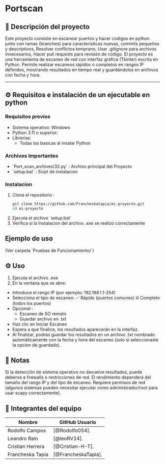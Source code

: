 # Portscan

## 📌 Descripción del proyecto

Este proyecto consiste en escanear puertos y hacer codigos en python junto con ramas (branches) para características nuevas, commits pequeños y descriptivos, Resolver conflictos temprano, Usar .gitignore para archivos innecesarios, Hacer pull requests para revisión de código. El proyecto es una herramienta de escaneo de red con interfaz gráfica (Tkinter) escrita en Python. Permite realizar escaneos rápidos o completos en rangos IP definidos, mostrando resultados en tiempo real y guardándolos en archivos con fecha y hora.

---

## ⚙️ Requisitos e instalación de un ejecutable en python

### Requisitos previos

- Sistema operativo: Windows
- Python 3.11 o superior:
- Librerias:
  - Todas las basicas al insalar Python

  
### Archivos Importantes
- ´Port_scan_archives/32.py´ : Archivo principal del Proyecto
- ´setup.bat´ : Scipt de instalacion

### Instalacion
1. Clona el repositorio :
   ```bash
   git clone https://github.com/Francheskatapia/mi-proyecto.git
   cd mi-proyecto
   
2. Ejecuta el archivo ´setup.bat´
3. Verifica si la Instalacion del archivo .exe se realizo correctamente





## Ejemplo de uso
(Ver carpeta ´Pruebas de Funcionamiento/´)

## ⚙️ Uso
1. Ejecuta el archivo .exe
2. En la ventana que se abre:

- Introduce el rango IP (por ejemplo: 192.168.1.1-254)
- Selecciona el tipo de escaneo:
✅ Rápido (puertos comunes)
🌐 Completo (todos los puertos)
- Opcional :
    - Escaneo de SO remoto
    - Guardar archivo en .txt
- Haz clic en Iniciar Escaneo
- Espera a que finalice, los resultados aparecerán en la interfaz.
- Al finalizar, podrás guardar los resultados en un archivo .txt nombrado automáticamente con la fecha y hora del escaneo (solo si seleccionaste la opcion de guardado).





## 🧠 Notas
Si la detección de sistema operativo no devuelve resultados, puede deberse a firewalls o restricciones de red.
El rendimiento dependerá del tamaño del rango IP y del tipo de escaneo.
Requiere permisos de red (algunos sistemas pueden necesitar ejecutar como administrador/root para usar scapy correctamente).





## 👥 Integrantes del equipo

| Nombre        | GitHub Usuario        |
|---------------|------------------------|
|Rodolfo Campos| [@Rodolfo054].
|Leandro Rain|   [@leoRV14].
|Cristian Herrera| [@Cristian-H-T].
|Francheska Tapia| [@FrancheskaTapia].



